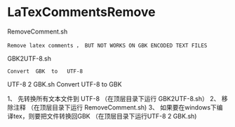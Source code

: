 # LaTexCommentsRemove

RemoveComment.sh

    Remove latex comments ， BUT NOT WORKS ON GBK ENCODED TEXT FILES 

GBK2UTF-8.sh

    Convert  GBK  to   UTF-8
    
UTF-8 2 GBK.sh
    Convert  UTF-8 to   GBK 

1、  先转换所有文本文件到   UTF-8   （在顶层目录下运行 GBK2UTF-8.sh）
2、  移除注释  （在顶层目录下运行  RemoveComment.sh)
3、  如果要在windows下编译tex，则要把文件转换回GBK （在顶层目录下运行UTF-8 2 GBK.sh)

